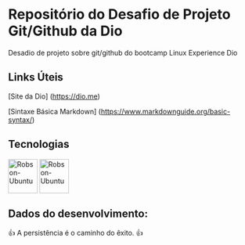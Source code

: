 # Repositório do Desafio de Projeto Git/Github da Dio
Desadio de projeto sobre git/github do bootcamp Linux Experience Dio

## Links Úteis
[Site da Dio] (https://dio.me)

[Sintaxe Básica Markdown] (https://www.markdownguide.org/basic-syntax/)

## Tecnologias

<div style="display: inline_block">
  <img align="center" alt="Robson-Ubuntu" height="70" width="60" src="https://cdn.jsdelivr.net/gh/devicons/devicon/icons/git/git-original-wordmark.svg"/>
  <img align="center" alt="Robson-Ubuntu" height="70" width="60" src="https://cdn.jsdelivr.net/gh/devicons/devicon/icons/github/github-original-wordmark.svg" />
          

## Dados do desenvolvimento:


👍 A persistência é o caminho do êxito. 👍

